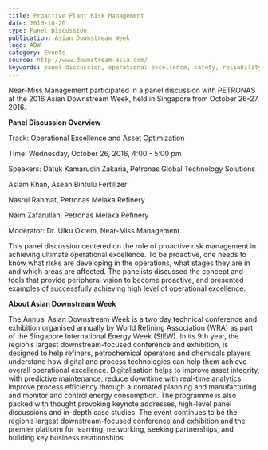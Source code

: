 ```yaml
---
title: Proactive Plant Risk Management
date: 2016-10-26
type: Panel Discussion
publication: Asian Downstream Week
logo: ADW
category: Events
source: http://www.downstream-asia.com/
keywords: panel discussion, operational excellence, safety, reliability, asset optimization, proactive risk management
---
```

Near-Miss Management participated in a panel discussion with PETRONAS at the 2016 Asian Downstream Week, held in Singapore from October 26-27, 2016.


**Panel Discussion Overview**

Track: Operational Excellence and Asset Optimization

Time: Wednesday, October 26, 2016, 4:00 - 5:00 pm

Speakers: Datuk Kamarudin Zakaria, Petronas Global Technology Solutions

Aslam Khan, Asean Bintulu Fertilizer

Nasrul Rahmat, Petronas Melaka Refinery

Naim Zafarullah, Petronas Melaka Refinery

Moderator: Dr. Ulku Oktem, Near-Miss Management

This panel discussion centered on the role of proactive risk management in achieving ultimate operational excellence. To be proactive, one needs to know what risks are developing in the operations, what stages they are in and which areas are affected. The panelists discussed the concept and tools that provide peripheral vision to become proactive, and presented examples of successfully achieving high level of operational excellence.


**About Asian Downstream Week**

The Annual Asian Downstream Week is a two day technical conference and exhibition organised annually by World Refining Association (WRA) as part of the Singapore International Energy Week (SIEW).  In its 9th year, the region’s largest downstream-focused conference and exhibition, is designed to help refiners, petrochemical operators and chemicals players understand how digital and process technologies can help them achieve overall operational excellence. Digitalisation helps to improve asset integrity, with predictive maintenance, reduce downtime with real-time analytics, improve process efficiency through automated planning and manufacturing and monitor and control energy consumption. The programme is also packed with thought provoking keynote addresses, high-level panel discussions and in-depth case studies. The event continues to be the region’s largest downstream-focused conference and exhibition and the premier platform for learning, networking, seeking partnerships, and building key business relationships.

